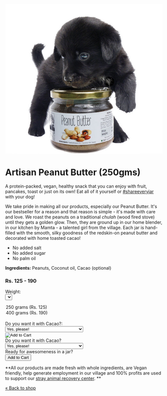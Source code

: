 <!-- 

Title: Artisan peanut butter

Javascript: fbq('track', 'ViewContent');

-->
<img src="/images/pnt_btr_joey01_600.jpg" alt="Peanut Butter" id="mainimage"/>

Artisan Peanut Butter (250gms)
===

A protein-packed, vegan, healthy snack that you can enjoy with fruit, pancakes, toast or just on its own! Eat all of it yourself or <a href='https://www.facebook.com/hashtag/shareeveryjar' target='_blank'>#shareeveryjar</a> with your dog!

We take pride in making all our products, especially our Peanut Butter. It's our bestseller for a reason and that reason is simple - it's made with care and love. We roast the peanuts on a traditional _chulah_ (wood fired stove) until they gets a golden glow. Then, they are ground up in our home blender, in our kitchen by Mamta - a talented girl from the village. Each jar is hand-filled with the smooth, silky goodness of the redskin-on peanut butter and decorated with home toasted cacao!

* No added salt
* No added sugar
* No palm oil

**Ingredients:** Peanuts, Coconut oil, Cacao (optional) 

### Rs. 125 - 190

<form action="https://www.e-junkie.com/ecom/gb.php?c=cart&cl=328984&i=pntbtr&ejc=2" method="GET" target="ej_ejc" accept-charset="UTF-8">
<input type="hidden" name="c" value="cart">
<input type="hidden" name="cl" value="328984">
<input type="hidden" name="ejc" value="2">
<input type="hidden" name="i" value="pntbtr">

Weight:<br>
<select name="o1">
<option value="250 grams">250 grams (Rs. 125)</option>
<option value="400 grams">400 grams (Rs. 190)</option>
</select><br/>
<input type="hidden" name="on0" value="Do you want it with Cacao?">
Do you want it with Cacao?:<br>
<select name="os0">
<option value="Yes, please!">Yes, please!</option>
<option value="No, I will be sharing this with my dog :)">No, I will be sharing this with my dog :)</option>
</select><br>
<input type='hidden' name='c' value='cart'><input type='hidden' name='cl' value='328984'><input type='hidden' name='i' value='pntbtr'><input type='hidden' name='ejc' value='2'><input type="image" src="https://www.e-junkie.com/ej/ej_add_to_cart.gif" border="0"  alt="Add to Cart" class="ec_ejc_thkbx" onClick="return EJEJC_lc(this.parentNode);">
</form>

<input type="hidden" name="on0" value="Do you want it with Cacao?">
Do you want it with Cacao?<br>
<select name="os0">
<option value="Yes, please!">Yes, please!</option>
<option value="No, I will be sharing this with my dog :)">No, I will be sharing this with my dog :)</option>
</select>
<!--
<br>
Gift pack?<br>
<select name="o1">
<option value="No gift pack">No gift pack</option>
<option value="Gift pack for Rs. 5 more">Gift pack for Rs. 5 more</option>
</select>
-->
<br>
Ready for awesomeness in a jar?<br>
<input type="button" border="0"  value="Add to Cart" class="ec_ejc_thkbx" onClick="return EJEJC_lc(this.parentNode);">
</form>

**All our products are made fresh with whole ingredients, are Vegan friendly, help generate employment in our village and 100% profits are used to support our [stray animal recovery center](/?p=recovery). **

[&laquo; Back to shop](/?p=shop)
